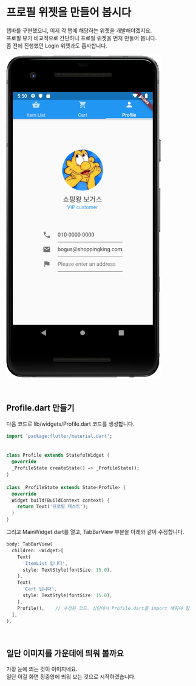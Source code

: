 # 프로필 위젯을 만들어 봅시다
탭바를 구현했으니, 이제 각 탭에 해당하는 위젯을 개발해야겠지요.  
프로필 뷰가 비교적으로 간단하니 프로필 위젯을 먼저 만들어 봅니다.  
좀 전에 진행했던 Login 위젯과도 흡사합니다.  

![profile-complete](images/profile-complete.png)

&nbsp;
## Profile.dart 만들기
다음 코드로 lib/widgets/Profile.dart 코드를 생성합니다.  
``` dart
import 'package:flutter/material.dart';


class Profile extends StatefulWidget {
  @override
  _ProfileState createState() => _ProfileState();
}

class _ProfileState extends State<Profile> {
  @override
  Widget build(BuildContext context) {
    return Text('프로필 테스트');
  }
}
```

그리고 MainWidget.dart를 열고, TabBarView 부분을 아래와 같이 수정합니다.  
``` dart
body: TabBarView(
  children: <Widget>[
    Text(
      'ItemList 입니다',
      style: TextStyle(fontSize: 15.0),
    ),
    Text(
      'Cart 입니다',
      style: TextStyle(fontSize: 15.0),
    ),
    Profile(),    // 수정된 코드. 상단에서 Profile.dart를 import 해줘야 함
  ],
),
```

&nbsp;  
## 일단 이미지를 가운데에 띄워 볼까요
가장 눈에 띄는 것이 이미지네요.  
일단 이걸 화면 정중앙에 띄워 보는 것으로 시작하겠습니다.  

